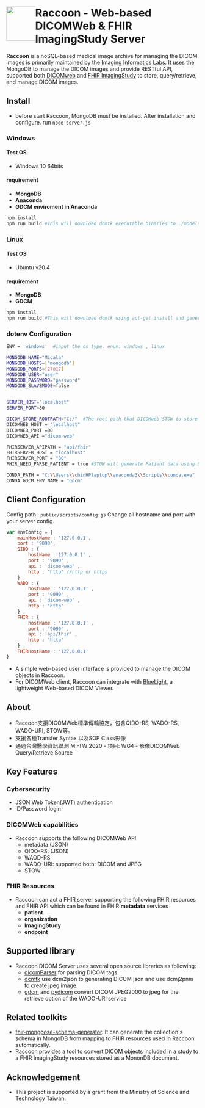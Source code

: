 <div> 
  <div style="float: left;width: 15%;"><img src="https://repository-images.githubusercontent.com/314441601/8e680180-33da-11eb-8da5-266f5636f213" width="90px"></div>
 <h1>Raccoon - Web-based DICOMWeb & FHIR ImagingStudy Server</h1>
  <strong>Raccoon</strong> is a noSQL-based medical image archive for managing the DICOM images is primarily maintained by the <a href="https://cylab.dicom.tw/">Imaging Informatics Labs</a>. It uses the MongoDB to manage the DICOM images and provide RESTful API, supported both <a href="https://www.dicomstandard.org/dicomweb/">DICOMweb</a> and <a href="https://www.hl7.org/fhir/imagingstudy.html/">FHIR ImagingStudy</a> to store, query/retrieve, and manage DICOM images.</div>
</div> 

## Install
* before start Raccoon, MongoDB must be installed.
After installation and configure. 
run `node server.js`
### Windows
#### Test OS
- Windows 10 64bits
#### requirement
- **MongoDB**
- **Anaconda**
- **GDCM enviroment in Anaconda**
```bash
npm install
npm run build #This will download dcmtk executable binaries to ./models/dcmtk and generate example dotenv file.
```
### Linux
#### Test OS
- Ubuntu v20.4
#### requirement
- **MongoDB**
- **GDCM**
```bash
npm install
npm run build #This will download dcmtk using apt-get install and generate example dotenv file.
```
### dotenv Configuration
```bash
ENV = 'windows'  #input the os type. enum: windows , linux

MONGODB_NAME="Micala" 
MONGODB_HOSTS=["mongodb"]
MONGODB_PORTS=[27017]
MONGODB_USER="user"
MONGODB_PASSWORD="password"
MONGODB_SLAVEMODE=false


SERVER_HOST="localhost"
SERVER_PORT=80

DICOM_STORE_ROOTPATH="C:/"  #The root path that DICOMweb STOW to store 
DICOMWEB_HOST = "localhost" 
DICOMWEB_PORT =80
DICOMWEB_API ="dicom-web"

FHIRSERVER_APIPATH = "api/fhir"
FHIRSERVER_HOST = "localhost"
FHIRSERVER_PORT = "80"
FHIR_NEED_PARSE_PATIENT = true #STOW will generate Patient data using DICOMTag. If you want custom FHIR patient , please change to false.

CONDA_PATH = "C:\\Users\\chinHPlaptop\\anaconda3\\Scripts\\conda.exe"
CONDA_GDCM_ENV_NAME = "gdcm"
```

## Client Configuration
Config path : `public/scripts/config.js`
Change all hostname and port with your server config.
```javascript
var envConfig = {
    mainHostName : '127.0.0.1', 
    port : '9090',
    QIDO : {
        hostName :'127.0.0.1' , 
        port : '9090' , 
        api : 'dicom-web' , 
        http : "http" //http or https
    } , 
    WADO : {
        hostName : '127.0.0.1' ,
        port : '9090' , 
        api : 'dicom-web' ,
        http : "http"
    } , 
    FHIR : {
        hostName : '127.0.0.1' , 
        port : '9090' , 
        api : 'api/fhir' , 
        http : "http"
    } ,
    FHIRHostName : '127.0.0.1' 
}
```
* A simple web-based user interface is provided to manage the DICOM objects in Raccoon.
* For DICOMWeb client, Raccoon can integrate with <a href="https://github.com/cylab-tw/bluelight/">BlueLight</a>, a lightweight Web-based DICOM Viewer.
  
## About
* Raccoon支援DICOMWeb標準傳輸協定，包含QIDO-RS, WADO-RS, WADO-URI, STOW等。
* 支援各種Transfer Syntax 以及SOP Class影像
* 通過台灣醫學資訊聯測 MI-TW 2020 - 項目: WG4 - 影像DICOMWeb Query/Retrieve Source

## Key Features
### Cybersecurity
* JSON Web Token(JWT) authentication
* ID/Password login

### DICOMWeb capabilities
* Raccoon supports the following DICOMWeb API
  - metadata (JSON)
  - QIDO-RS: (JSON)
  - WAOD-RS
  - WADO-URI: supported both: DICOM and JPEG
  - STOW

### FHIR Resources
* Raccoon can act a FHIR server supporting the following FHIR resources and FHIR API which can be found in FHIR **metadata** services
  - **patient** 
  - **organization**
  - **ImagingStudy**
  - **endpoint**

## Supported library
* Raccoon DICOM Server uses several open source libraries as following:
  - <a href="https://github.com/cornerstonejs/dicomParser">dicomParser</a> for parsing DICOM tags.
  - <a href="https://github.com/DCMTK/dcmtk">dcmtk</a> use dcm2json to generating DICOM json and use dcmj2pnm to create jpeg image.
  - <a href="http://gdcm.sourceforge.net/">gdcm</a> and <a href="https://pydicom.github.io">pydicom</a> convert DICOM JPEG2000 to jpeg for the retrieve option of the WADO-URI service

## Related toolkits
* <a href="https://www.npmjs.com/package/fhir-mongoose-schema-generator/">fhir-mongoose-schema-generator</a>. It can generate the collection's schema in MongoDB from mapping to FHIR resources used in Raccoon automatically.
* Raccoon provides a tool to convert DICOM objects included in a study to a FHIR ImagingStudy resources stored as a MononDB document.

## Acknowledgement
* This project is supported by a grant from the Ministry of Science and Technology Taiwan.
